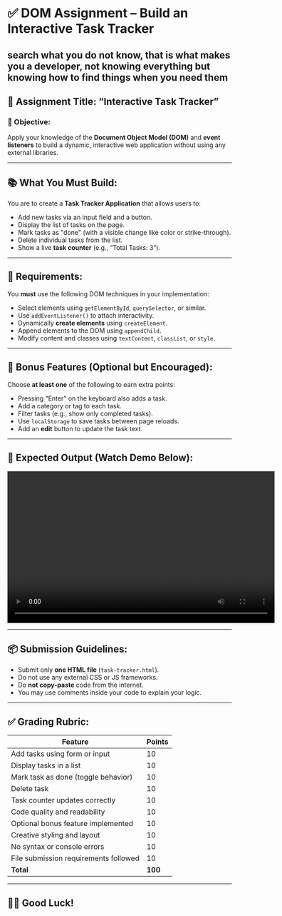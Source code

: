 
# ✅ DOM Assignment – Build an Interactive Task Tracker

## search what you do not know, that is what makes you  a developer, not knowing everything but knowing how to find things when you need them

## 📝 Assignment Title: **“Interactive Task Tracker”**

### 🧠 Objective:

Apply your knowledge of the **Document Object Model (DOM)** and **event listeners** to build a dynamic, interactive web application without using any external libraries.

---

## 📚 What You Must Build:

You are to create a **Task Tracker Application** that allows users to:

* Add new tasks via an input field and a button.
* Display the list of tasks on the page.
* Mark tasks as "done" (with a visible change like color or strike-through).
* Delete individual tasks from the list.
* Show a live **task counter** (e.g., “Total Tasks: 3”).

---

## 🧩 Requirements:

You **must** use the following DOM techniques in your implementation:

* Select elements using `getElementById`, `querySelector`, or similar.
* Use `addEventListener()` to attach interactivity.
* Dynamically **create elements** using `createElement`.
* Append elements to the DOM using `appendChild`.
* Modify content and classes using `textContent`, `classList`, or `style`.

---

## 🎨 Bonus Features (Optional but Encouraged):

Choose **at least one** of the following to earn extra points:

* Pressing "Enter" on the keyboard also adds a task.
* Add a category or tag to each task.
* Filter tasks (e.g., show only completed tasks).
* Use `localStorage` to save tasks between page reloads.
* Add an **edit** button to update the task text.

---


## 🎥 Expected Output (Watch Demo Below):

<video width="600" height="340" controls>
  <source src="./21-47-39.mp4" type="video/mp4">
  Your browser does not support the video tag.
</video>


---

## 📦 Submission Guidelines:

* Submit only **one HTML file** (`task-tracker.html`).
* Do not use any external CSS or JS frameworks.
* Do **not copy-paste** code from the internet.
* You may use comments inside your code to explain your logic.

---

## ✅ Grading Rubric:

| Feature                               | Points  |
| ------------------------------------- | ------- |
| Add tasks using form or input         | 10      |
| Display tasks in a list               | 10      |
| Mark task as done (toggle behavior)   | 10      |
| Delete task                           | 10      |
| Task counter updates correctly        | 10      |
| Code quality and readability          | 10      |
| Optional bonus feature implemented    | 10      |
| Creative styling and layout           | 10      |
| No syntax or console errors           | 10      |
| File submission requirements followed | 10      |
| **Total**                             | **100** |

---

## 🧑‍🏫 Good Luck!
